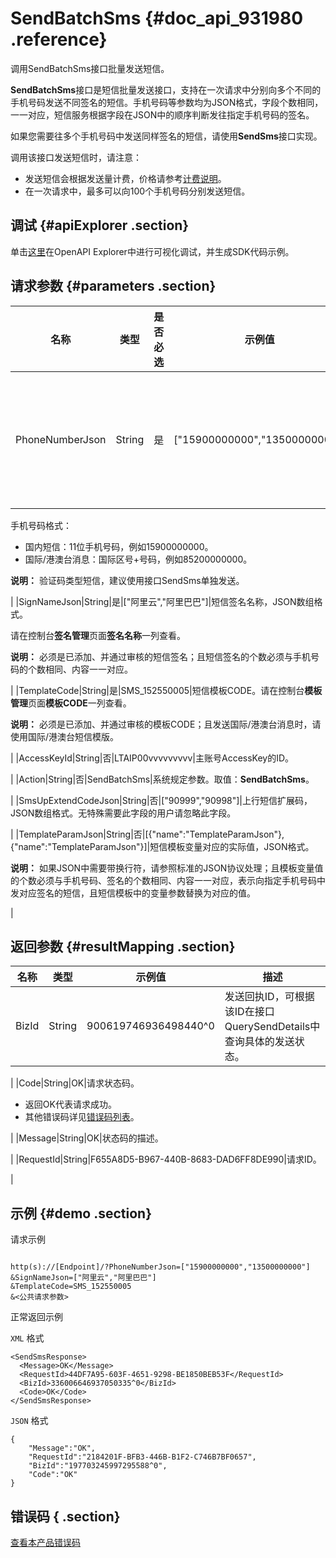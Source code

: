 # SendBatchSms {#doc_api_931980 .reference}

调用SendBatchSms接口批量发送短信。

**SendBatchSms**接口是短信批量发送接口，支持在一次请求中分别向多个不同的手机号码发送不同签名的短信。手机号码等参数均为JSON格式，字段个数相同，一一对应，短信服务根据字段在JSON中的顺序判断发往指定手机号码的签名。

如果您需要往多个手机号码中发送同样签名的短信，请使用**SendSms**接口实现。

调用该接口发送短信时，请注意：

-   发送短信会根据发送量计费，价格请参考[计费说明](https://www.aliyun.com/price/product#/sms/detail)。
-   在一次请求中，最多可以向100个手机号码分别发送短信。

## 调试 {#apiExplorer .section}

单击[这里](https://api.aliyun.com/#product=Dysmsapi&api=SendBatchSms)在OpenAPI Explorer中进行可视化调试，并生成SDK代码示例。

## 请求参数 {#parameters .section}

|名称|类型|是否必选|示例值|描述|
|--|--|----|---|--|
|PhoneNumberJson|String|是|\["15900000000","13500000000"\]|接收短信的手机号码，JSON数组格式。

 手机号码格式：

 -   国内短信：11位手机号码，例如15900000000。
-   国际/港澳台消息：国际区号+号码，例如85200000000。

 **说明：** 验证码类型短信，建议使用接口SendSms单独发送。

 |
|SignNameJson|String|是|\["阿里云","阿里巴巴"\]|短信签名名称，JSON数组格式。

 请在控制台**签名管理**页面**签名名称**一列查看。

 **说明：** 必须是已添加、并通过审核的短信签名；且短信签名的个数必须与手机号码的个数相同、内容一一对应。

 |
|TemplateCode|String|是|SMS\_152550005|短信模板CODE。请在控制台**模板管理**页面**模板CODE**一列查看。

 **说明：** 必须是已添加、并通过审核的模板CODE；且发送国际/港澳台消息时，请使用国际/港澳台短信模版。

 |
|AccessKeyId|String|否|LTAIP00vvvvvvvvv|主账号AccessKey的ID。

 |
|Action|String|否|SendBatchSms|系统规定参数。取值：**SendBatchSms**。

 |
|SmsUpExtendCodeJson|String|否|\["90999","90998"\]|上行短信扩展码，JSON数组格式。无特殊需要此字段的用户请忽略此字段。

 |
|TemplateParamJson|String|否|\[\{"name":"TemplateParamJson"\},\{"name":"TemplateParamJson"\}\]|短信模板变量对应的实际值，JSON格式。

 **说明：** 如果JSON中需要带换行符，请参照标准的JSON协议处理；且模板变量值的个数必须与手机号码、签名的个数相同、内容一一对应，表示向指定手机号码中发对应签名的短信，且短信模板中的变量参数替换为对应的值。

 |

## 返回参数 {#resultMapping .section}

|名称|类型|示例值|描述|
|--|--|---|--|
|BizId|String|900619746936498440^0|发送回执ID，可根据该ID在接口QuerySendDetails中查询具体的发送状态。

 |
|Code|String|OK|请求状态码。

 -   返回OK代表请求成功。
-   其他错误码详见[错误码列表](~~101346~~)。

 |
|Message|String|OK|状态码的描述。

 |
|RequestId|String|F655A8D5-B967-440B-8683-DAD6FF8DE990|请求ID。

 |

## 示例 {#demo .section}

请求示例

``` {#request_demo}

http(s)://[Endpoint]/?PhoneNumberJson=["15900000000","13500000000"]
&SignNameJson=["阿里云","阿里巴巴"]
&TemplateCode=SMS_152550005
&<公共请求参数>

```

正常返回示例

`XML` 格式

``` {#xml_return_success_demo}
<SendSmsResponse>
  <Message>OK</Message>
  <RequestId>44DF7A95-603F-4651-9298-BE1850BEB53F</RequestId>
  <BizId>336006646937050335^0</BizId>
  <Code>OK</Code>
</SendSmsResponse>

```

`JSON` 格式

``` {#json_return_success_demo}
{
	"Message":"OK",
	"RequestId":"2184201F-BFB3-446B-B1F2-C746B7BF0657",
	"BizId":"197703245997295588^0",
	"Code":"OK"
}
```

## 错误码 { .section}

[查看本产品错误码](https://error-center.aliyun.com/status/product/Dysmsapi)

